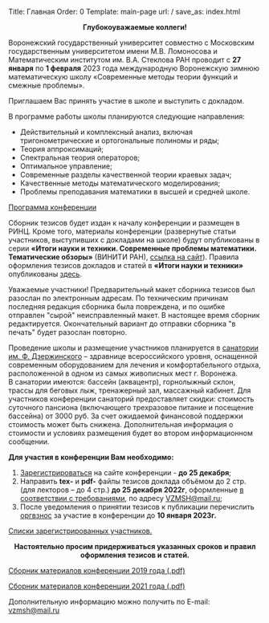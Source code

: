 Title: Главная
Order: 0
Template: main-page
url: /
save_as: index.html

**<center>Глубокоуважаемые коллеги!</center>**

Воронежский государственный университет совместно с Московским государственным университетом имени М.В. Ломоносова и Математическим институтом им. В.А. Стеклова РАН проводит с **27 января** по **1 февраля** 2023 года международную Воронежскую зимнюю математическую школу «Современные методы теории функций и смежные проблемы». 

Приглашаем Вас принять участие в школе и выступить с докладом.

В программе работы школы планируются следующие направления:

* Действительный и комплексный анализ, включая тригонометрические и ортогональные полиномы и ряды;
* Теория аппроксимаций;
* Спектральная теория операторов;
* Оптимальное управление;
* Современные разделы качественной теории краевых задач;
* Качественные методы математического моделирования;
* Проблемы преподавания математики в высшей и средней школе.

[Программа конференции](/program)

Сборник тезисов будет издан к началу конференции и размещен в РИНЦ. Кроме того, материалы конференции (развернутые статьи участников, выступивших с докладами на школе) будут опубликованы в серии **«Итоги науки и техники. Современные проблемы математики. Тематические обзоры»** (ВИНИТИ РАН), [ссылка на сайт](http://www.mathnet.ru/php/journal.phtml?jrnid=into&option_lang=rus)). Правила оформления тезисов докладов и статей в **«Итоги науки и техники»** опубликованы [здесь](/rules).

Уважаемые участники! Предварительный макет сборника тезисов был разослан по электронным адресам. По техническим причинам последняя редакция сборника была повреждена, и по ошибке отправлен "сырой" неисправленный макет. В настоящее время сборник редактируется. Окончательный вариант до отправки сборника "в печать" будет разослан повторно.

Проведение школы и размещение участников планируется в [санатории им. Ф. Дзержинского](https://sanatoriy-dzerzhinskogo.ru/) – здравнице всероссийского уровня, оснащенной современным оборудованием для лечения и комфортабельного отдыха, расположенной в одном из самых живописных мест г. Воронежа. В санатории имеются: бассейн (аквацентр), горнолыжный склон, трассы для беговых лыж, тренажерный зал, массажный кабинет. Для участников конференции санаторий предоставляет скидки: стоимость суточного пансиона (включающего трехразовое питание и посещение бассейна) от 3000 руб. За счет ожидаемой финансовой поддержки стоимость может быть снижена. Дополнительная информация о стоимости и условиях размещения будет во втором информационном сообщении.

**Для участия в конференции Вам необходимо:**

1. [Зарегистрироваться](/registration) на сайте конференции - **до 25 декабря**;
2. Направить **tex-** и **pdf-** файлы тезисов доклада объёмом до 2 стр. (для лекторов – до 4 стр.) **до 25 декабря 2022г**, оформленные [в соответствии с требованиями](/rules), по адресу [VZMSH@mail.ru](mailto:vzmsh@mail.ru);
3. После уведомления о принятии тезисов к публикации перечислить [оргвзнос](/contribution) за участие в конференции до **10 января 2023г.**

[Списки зарегистрированных участников.](/list)

**<center>Настоятельно просим придерживаться указанных сроков и правил оформления тезисов и статей.</center>**

[Сборник материалов конференции 2019 года (.pdf)](files/vzmsh2019.pdf)

[Сборник материалов конференции 2021 года (.pdf)](files/vzmsh2021.pdf)

Дополнительную информацию можно получить по E-mail: [vzmsh@mail.ru](mailto:vzmsh@mail.ru)
